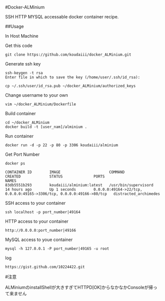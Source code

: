 #Docker-ALMinium

SSH HTTP MYSQL accessable docker container recipe.

##Usage

In Host Machine

Get this code

    git clone https://github.com/koudaiii/docker_ALMinium.git

Generate ssh key

    ssh-keygen -t rsa
    Enter file in which to save the key (/home/user/.ssh/id_rsa):

    cp ~/.ssh/user/id_rsa.pub ~/docker_ALMinium/authorized_keys

Change username to your own

    vim ~/docker_ALMinium/Dockerfile

Build container

    cd ~/docker_ALMinium
    docker build -t [user_nam]/alminium .

Run container

    docker run -d -p 22 -p 80 -p 3306 koudaiii/alminium

Get Port Number

    docker ps

    CONTAINER ID        IMAGE                      COMMAND                CREATED             STATUS              PORTS                                                                   NAMES
    83db5551b293        koudaiii/alminium:latest   /usr/bin/supervisord   14 hours ago        Up 1 seconds        0.0.0.0:49164->22/tcp, 0.0.0.0:49165->3306/tcp, 0.0.0.0:49166->80/tcp   distracted_archimedes   

SSH access to your container

    ssh localhost -p port_number|49164

HTTP access to your container
   
    http://0.0.0.0:port_number|49166

MySQL access to youe container

    mysql -h 127.0.0.1 -P port_number|49165 -u root


log

    https://gist.github.com/10224422.git

#注意

   ALMiniumのinstallShellが大きすぎてHTTPD[OK]からなかなかConsoleが帰って来ません
